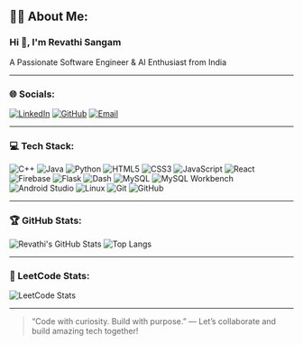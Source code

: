 <h2>👩‍💻 About Me:</h2>

<h3>Hi 👋, I'm Revathi Sangam</h3>
<p>A Passionate Software Engineer & AI Enthusiast from India</p>

---

### 🌐 Socials:
[![LinkedIn](https://img.shields.io/badge/LinkedIn-0077B5?style=for-the-badge&logo=linkedin&logoColor=white)](https://www.linkedin.com/in/revathi-s-066727261/)
[![GitHub](https://img.shields.io/badge/GitHub-100000?style=for-the-badge&logo=github&logoColor=white)](https://github.com/Revathi-15)
[![Email](https://img.shields.io/badge/Email-D14836?style=for-the-badge&logo=gmail&logoColor=white)](mailto:revathisangam2005@gmail.com)

---

### 💻 Tech Stack:
![C++](https://img.shields.io/badge/C++-00599C?style=for-the-badge&logo=cplusplus&logoColor=white)
![Java](https://img.shields.io/badge/Java-ED8B00?style=for-the-badge&logo=java&logoColor=white)
![Python](https://img.shields.io/badge/Python-3670A0?style=for-the-badge&logo=python&logoColor=white)
![HTML5](https://img.shields.io/badge/HTML5-E34F26?style=for-the-badge&logo=html5&logoColor=white)
![CSS3](https://img.shields.io/badge/CSS3-1572B6?style=for-the-badge&logo=css3&logoColor=white)
![JavaScript](https://img.shields.io/badge/JavaScript-F7DF1E?style=for-the-badge&logo=javascript&logoColor=black)
![React](https://img.shields.io/badge/React-20232A?style=for-the-badge&logo=react&logoColor=61DAFB)
![Firebase](https://img.shields.io/badge/Firebase-FFCA28?style=for-the-badge&logo=firebase&logoColor=black)
![Flask](https://img.shields.io/badge/Flask-000000?style=for-the-badge&logo=flask&logoColor=white)
![Dash](https://img.shields.io/badge/Dash-191970?style=for-the-badge&logo=plotly&logoColor=white)
![MySQL](https://img.shields.io/badge/MySQL-00758F?style=for-the-badge&logo=mysql&logoColor=white)
![MySQL Workbench](https://img.shields.io/badge/MySQL_Workbench-4479A1?style=for-the-badge&logo=mysql&logoColor=white)
![Android Studio](https://img.shields.io/badge/Android_Studio-3DDC84?style=for-the-badge&logo=android-studio&logoColor=white)
![Linux](https://img.shields.io/badge/Linux-FCC624?style=for-the-badge&logo=linux&logoColor=black)
![Git](https://img.shields.io/badge/Git-F05032?style=for-the-badge&logo=git&logoColor=white)
![GitHub](https://img.shields.io/badge/GitHub-181717?style=for-the-badge&logo=github&logoColor=white)

---

### 🏆 GitHub Stats:
![Revathi's GitHub Stats](https://github-readme-stats.vercel.app/api?username=Revathi-15&show_icons=true&theme=tokyonight)
![Top Langs](https://github-readme-stats.vercel.app/api/top-langs/?username=Revathi-15&layout=compact&theme=tokyonight)

---

### 🎯 LeetCode Stats:
![LeetCode Stats](https://leetcard.jacoblin.cool/revathi_15?theme=light&font=Source+Code+Pro&ext=contest)

---

> “Code with curiosity. Build with purpose.” — Let’s collaborate and build amazing tech together!
